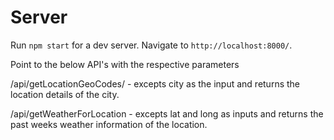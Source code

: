 # Server


Run `npm start` for a dev server. Navigate to `http://localhost:8000/`.

Point to the below API's with the respective parameters

/api/getLocationGeoCodes/ - excepts city as the input and returns the location details of the city.

/api/getWeatherForLocation - excepts lat and long as inputs and returns the past weeks weather information of the location.
